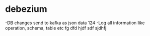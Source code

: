 # debezium
-DB changes send to kafka as json data 124
-Log all information like operation, schema, table etc fg dfd
hjdf
sdf
sjdhfj
